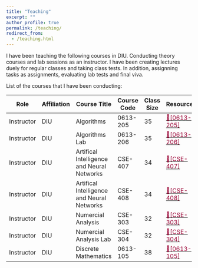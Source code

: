 ```yaml
---
title: "Teaching"
excerpt: ""
author_profile: true
permalink: /teaching/
redirect_from: 
  - /teaching.html
---
```


I have been teaching the following courses in DIU. Conducting theory courses and lab sessions as an instructor. I have been creating lectures duely for regular classes and taking  class tests. In addition, assignning tasks as assignments, evaluating lab tests and final viva. 

List of the courses that I have been conducting:

| Role | Affiliation | Course Title | Course Code | Class Size | Resources | 
|-- | --         | --          | ----         | -----|  ---|
|Instructor | DIU | Algorithms | 0613-205 | 35 | [<font color= "#990033" >🔗[0613-205]</font>](https://drive.google.com/drive/folders/1rVvyaqt2rK-DPuB0XRvDxF5tVTFaCN-D?usp=drive_link)|
|Instructor | DIU | Algorithms Lab | 0613-206 | 35 | [<font color= "#990033" >🔗[0613-206]</font>](https://drive.google.com/drive/folders/1IYroHpD4vCs_YP4kSVlz-OfAQMGvD_Ci?usp=drive_link)|
|Instructor | DIU | Artifical Intelligence and Neural Networks | CSE-407 | 34 | [<font color= "#990033" >🔗[CSE-407]</font>](https://drive.google.com/drive/folders/1y1WvsZrV9UM1HMa5T1s9IKXb9i_dRKm9?usp=sharing)|
|Instructor | DIU | Artifical Intelligence and Neural Networks | CSE-408 | 34 | [<font color= "#990033" >🔗[CSE-408]</font>](https://drive.google.com/drive/folders/1hLeRJJvg0VxVFAiJIun0htP4kqB9wSrF?usp=sharing)|
|Instructor | DIU | Numercial Analysis| CSE-303 | 32 | [<font color= "#990033" >🔗[CSE-303]</font>](https://drive.google.com/drive/folders/1oED0rxNgsHr2wIIP0KXROmg73hpNaHY2?usp=drive_link)|
|Instructor | DIU | Numercial Analysis Lab| CSE-304 | 32 | [<font color= "#990033" >🔗[CSE-304]</font>](https://drive.google.com/drive/folders/1XUbKYkfTRPPs18S6exWqx5W1N5XjZWFE?usp=drive_link)|
|Instructor | DIU | Discrete Mathematics | 0613-105 | 38 | [<font color= "#990033" >🔗[0613-105]</font>](https://drive.google.com/drive/folders/1H6DMeDBQGrtsqXs9lQv0LzedWPX38Lvr?usp=drive_link)|



